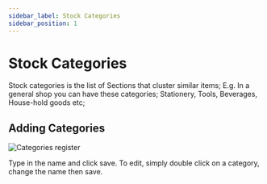 ```yaml
---
sidebar_label: Stock Categories
sidebar_position: 1
---
```


# Stock Categories

Stock categories is the list of Sections that cluster similar items;
E.g. In a general shop you can have these categories; Stationery, Tools, Beverages, House-hold goods etc;

## Adding Categories

![Categories register](/img/screenshots/stock_categories_register.png)

Type in the name and click save. To edit, simply double click on a category, change the name then save.

